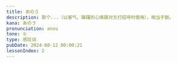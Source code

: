 ```yaml
---
title: あのう
description: 那个...（以客气、踌躇的心情跟对方打招呼时使用），相当于额。
kana: あのう
pronunciation: anou
tone: ②
type: 感叹词
pubDate: 2024-08-12 00:00:21
lessonIndex: 2
---
```

